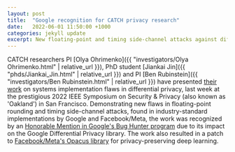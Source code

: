 ```yaml
---
layout: post
title:  "Google recognition for CATCH privacy research"
date:   2022-06-01 11:50:00 +1000
categories: jekyll update
excerpt: New floating-point and timing side-channel attacks against differential privacy implementations
---
```


CATCH researchers PI [Olya Ohrimenko]({{ "investigators/Olya Ohrimenko.html" | relative_url }}), PhD student [Jiankai Jin]({{ "phds/Jiankai_Jin.html" | relative_url }}) and PI [Ben Rubinstein]({{ "investigators/Ben Rubinstein.html" | relative_url }}) have presented [their work](https://arxiv.org/abs/2112.05307) on systems implementation flaws in differential privacy, last week at the prestigious 2022 IEEE Symposium on Security & Privacy (also known as 'Oakland') in San Francisco. Demonstrating new flaws in floating-point rounding and timing side-channel attacks, found in industry-standard implementations by Google and Facebook/Meta, the work was recognized by an [Honorable Mention in Google's Bug Hunter program](https://bughunters.google.com/profile/1e5f9da7-e8d5-42dc-be8b-cc576152232a) due to its impact on the Google Differential Privacy library. The work also resulted in a patch to [Facebook/Meta's Opacus library](https://github.com/pytorch/opacus/pull/260) for privacy-preserving deep learning.
